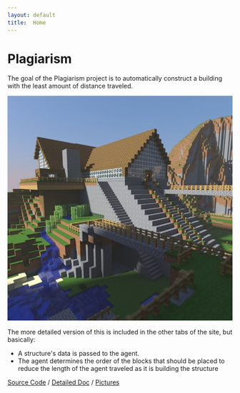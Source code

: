 ```yaml
---
layout: default
title:  Home
---
```


# Plagiarism

The goal of the Plagiarism project is to automatically construct a building with the least amount of distance traveled.

![Large sample house](https://raw.githubusercontent.com/thebrainygeek/plagiarism/master/docs/images/minecraft_big_house.jpg)

The more detailed version of this is included in the other tabs of the site, but basically: 
- A structure's data is passed to the agent.
- The agent determines the order of the blocks that should be placed to reduce the length of the agent traveled as it is building the structure

[Source Code][refCode] / [Detailed Doc][refDoc] / [Pictures][refPictures]

[refCode]: https://github.com/thebrainygeek/plagiarism/tree/master/project
[refDoc]: https://github.com/thebrainygeek/plagiarism/tree/master/docs
[refPictures]: https://github.com/thebrainygeek/plagiarism/tree/master/docs/images
